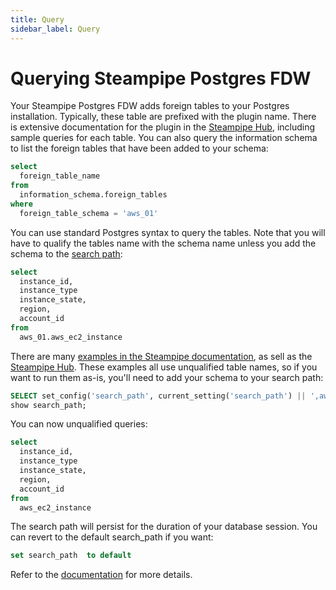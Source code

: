 ```yaml
---
title: Query
sidebar_label: Query
---
```


# Querying Steampipe Postgres FDW

Your Steampipe Postgres FDW adds foreign tables to your Postgres installation.  Typically, these table are prefixed with the plugin name.  There is extensive documentation for the plugin in the [Steampipe Hub](https://hub.steampipe.io/plugins), including sample queries for each table.   You can also query the information schema to list the foreign tables that have been added to your schema:

```sql
select
  foreign_table_name
from
  information_schema.foreign_tables
where
  foreign_table_schema = 'aws_01' 
```

You can use standard Postgres syntax to query the tables.  Note that you will have to qualify the tables name with the schema name unless you add the schema to the [search path](https://www.postgresql.org/docs/current/ddl-schemas.html#DDL-SCHEMAS-PATH):

```sql
select
  instance_id,
  instance_type
  instance_state,
  region,
  account_id
from
  aws_01.aws_ec2_instance
```

There are many [examples in the Steampipe documentation](/docs/sql/steampipe-sql), as sell as the [Steampipe Hub](https://hub.steampipe.io/plugins). These examples all use unqualified table names, so if you want to run them as-is, you'll need to add your schema to your search path:

```sql
SELECT set_config('search_path', current_setting('search_path') || ',aws_01', false);
show search_path;
```

You can now unqualified queries:
```sql
select
  instance_id,
  instance_type
  instance_state,
  region,
  account_id
from
  aws_ec2_instance
```

The search path will persist for the duration of your database session.  You can revert to the default search_path if you want:
```sql
set search_path  to default
```

Refer to the [documentation](https://www.postgresql.org/docs/current/ddl-schemas.html) for more details.
